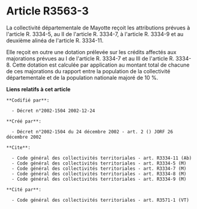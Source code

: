 # Article R3563-3

La collectivité départementale de Mayotte reçoit les attributions prévues à l'article R. 3334-5, au II de l'article R.
3334-7, à l'article R. 3334-9 et au deuxième alinéa de l'article R. 3334-11.

Elle reçoit en outre une dotation prélevée sur les crédits affectés aux majorations prévues au I de l'article R. 3334-7 et au
III de l'article R. 3334-8. Cette dotation est calculée par application au montant total de chacune de ces majorations du
rapport entre la population de la collectivité départementale et de la population nationale majoré de 10 %.

**Liens relatifs à cet article**

	**Codifié par**:

	  - Décret n°2002-1504 2002-12-24

	**Créé par**:

	  - Décret n°2002-1504 du 24 décembre 2002 - art. 2 () JORF 26 décembre 2002

	**Cite**:

	  - Code général des collectivités territoriales - art. R3334-11 (Ab)
	  - Code général des collectivités territoriales - art. R3334-5 (M)
	  - Code général des collectivités territoriales - art. R3334-7 (M)
	  - Code général des collectivités territoriales - art. R3334-8 (M)
	  - Code général des collectivités territoriales - art. R3334-9 (M)

	**Cité par**:

	  - Code général des collectivités territoriales - art. R3571-1 (VT)
